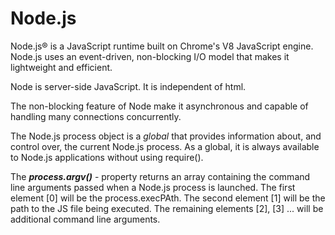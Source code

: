 # Node.js

  Node.js® is a JavaScript runtime built on Chrome's V8 JavaScript engine. Node.js uses an event-driven, non-blocking I/O model that makes it lightweight and efficient.

  Node is server-side JavaScript.  It is independent of html.

  The non-blocking feature of Node make it asynchronous and capable of handling many connections concurrently.

  The Node.js process object is a *global* that provides information about, and control over, the current Node.js process.  As a global, it is always available to Node.js applications without using require().

  The __*process.argv()*__ - property returns an array containing the command line arguments passed when a Node.js process is launched.  The first element [0] will be the process.execPAth.  The second element [1] will be the path to the JS file being executed.  The remaining elements [2], [3] ... will be additional command line arguments.  
